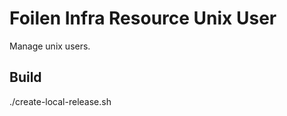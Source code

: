 Foilen Infra Resource Unix User
==============

Manage unix users.

Build
-----

./create-local-release.sh
